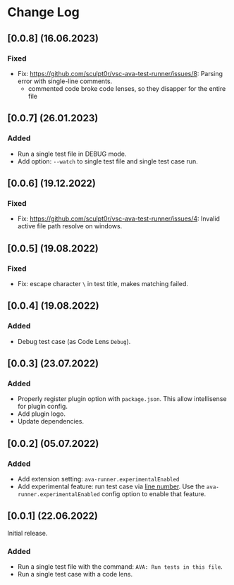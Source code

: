 # Change Log

## [0.0.8] (16.06.2023)

### Fixed

- Fix: https://github.com/sculpt0r/vsc-ava-test-runner/issues/8: Parsing error with single-line comments.
  - commented code broke code lenses, so they disapper for the entire file


## [0.0.7] (26.01.2023)

### Added
- Run a single test file in DEBUG mode.
- Add option: `--watch` to single test file and single test case run.

## [0.0.6] (19.12.2022)
### Fixed

- Fix: https://github.com/sculpt0r/vsc-ava-test-runner/issues/4: Invalid active file path resolve on windows.

## [0.0.5] (19.08.2022)
### Fixed
- Fix: escape character `\` in test title, makes matching failed.

## [0.0.4] (19.08.2022)
### Added
- Debug test case (as Code Lens `Debug`).

## [0.0.3] (23.07.2022)
### Added
- Properly register plugin option with `package.json`. This allow intellisense for plugin config.
- Add plugin logo.
- Update dependencies.

## [0.0.2] (05.07.2022)
### Added
- Add extension setting: `ava-runner.experimentalEnabled`
- Add experimental feature: run test case via [line number](https://github.com/avajs/ava/blob/main/docs/05-command-line.md#running-tests-at-specific-line-numbers). Use the `ava-runner.experimentalEnabled` config option to enable that feature.

## [0.0.1] (22.06.2022)

Initial release.
### Added

- Run a single test file with the command: `AVA: Run tests in this file`.
- Run a single test case with a code lens.